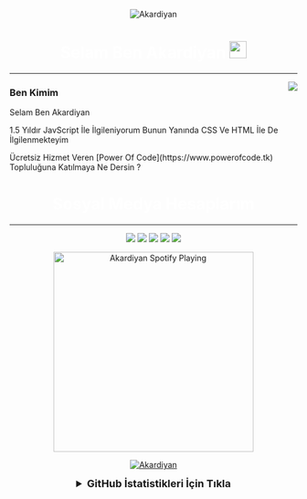 <p align="center"> <img src="https://komarev.com/ghpvc/?username=Akardiyan&label=Profile%20Bakanlar&color=050505" alt="Akardiyan" /> </p>
<h1 align="center" style="color:#fff">
Selam Ben Akardiyan <img src="https://raw.githubusercontent.com/iampavangandhi/iampavangandhi/master/gifs/Hi.gif" width="30px">
</h1>
<hr> 
<img align="right" src="https://github-readme-stats.vercel.app/api?username=Akardiyan&theme=tokyonight&show_icons=true" />
<h3 align="left">
Ben Kimim
</h3>
<p>Selam Ben Akardiyan</p>
<p>1.5 Yıldır JavScript İle İlgileniyorum Bunun Yanında CSS Ve HTML İle De İlgilenmekteyim</p>

<p>Ücretsiz Hizmet Veren [Power Of Code](https://www.powerofcode.tk) Topluluğuna Katılmaya Ne Dersin ?</p>
<h1 align="center" style="color:#fff">
Sosyal Medya Hesaplarım
</h4>
<hr>
<span>
  
<p align="center">
<a href="https://discord.com/users/733628096405831710" target"blank_"><img src="https://camo.githubusercontent.com/cfdb7a62449afe712e9eb92977cf8190acb14fb16e173e128eff89736e212a1e/68747470733a2f2f696d672e736869656c64732e696f2f62616467652f646973636f72642532302d3732383944412e7376673f267374796c653d666f722d7468652d6261646765266c6f676f3d646973636f7264266c6f676f436f6c6f723d7768697465"></a>
<a href="https://steamcommunity.com/id/kprhafox" target"blank_"><img src="https://img.shields.io/badge/steam%20-171a21.svg?&style=for-the-badge&logo=steam&logoColor=white"></a>
<a href="https://open.spotify.com/user/0kv9pxy5jg88pvr0277rv1j98" target"blank_"><img src="https://camo.githubusercontent.com/8b36f195a47af7355c39f1aeb80a128d1ed7522b1ed32f726bfa27f12ff54fc5/68747470733a2f2f696d672e736869656c64732e696f2f62616467652f53706f746966792532302d3165643736302e7376673f267374796c653d666f722d7468652d6261646765266c6f676f3d73706f74696679266c6f676f436f6c6f723d7768697465"></a>
<a href="https://github.com/Akardiyan" target"blank_"><img src="https://img.shields.io/badge/GitHub%20-191717.svg?&style=for-the-badge&logo=github&logoColor=white"></a>
<a href="https://www.twitch.tv/akardiyan" target"blank_"><img src="https://img.shields.io/badge/twitch%20-e3d3e0.svg?&style=for-the-badge&logo=twitch&logoColor=853476"></a>


 [<div align="center"><img src="https://spotify-github-profile.vercel.app/api/view?uid=0kv9pxy5jg88pvr0277rv1j98&cover_image=true&theme=default" alt="Akardiyan Spotify Playing" width="350" /></div>](https://open.spotify.com/user/0kv9pxy5jg88pvr0277rv1j98)
 

[<div align="center">![Akardiyan](https://lanyard-profile-readme.vercel.app/api/733628096405831710)</div>](https://discord.com/users/733628096405831710)
  


<details align="center">
<summary style="font-weight: bold; font-size: 18px">GitHub İstatistikleri İçin Tıkla</summary>
<img src="https://github-readme-stats.vercel.app/api/?username=Akardiyan&show_icons=true&title_color=fff&icon_color=EC1010&text_color=9f9f9f&bg_color=151515" width="%100" height="150px" alt="stats" />
<img src="https://github-readme-stats.vercel.app/api/top-langs/?username=Akardiyan&layout=compact&title_color=fff&text_color=9f9f9f&bg_color=151515" width="%100" height="150px" alt="stats" />
</details>
 
